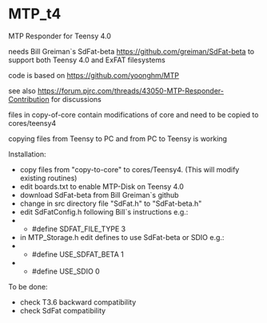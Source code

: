 # MTP_t4

MTP Responder for Teensy 4.0

needs Bill Greiman`s SdFat-beta https://github.com/greiman/SdFat-beta to support both Teensy 4.0 and ExFAT filesystems
 
code is based on https://github.com/yoonghm/MTP

see also https://forum.pjrc.com/threads/43050-MTP-Responder-Contribution for discussions

files in copy-of-core contain modifications of core and need to be copied to cores/teensy4

copying files from Teensy to PC  and from PC to Teensy is working

Installation:
 - copy files from "copy-to-core" to cores/Teensy4. (This will modify existing routines)
 - edit boards.txt to enable MTP-Disk on Teensy 4.0
 - download SdFat-beta from Bill Greiman`s github
 - change in src directory file "SdFat.h" to "SdFat-beta.h"
 - edit SdFatConfig.h following Bill`s instructions e.g.:
 - - #define SDFAT_FILE_TYPE 3
 - in MTP_Storage.h edit defines to use SdFat-beta or SDIO e.g.:
 - - #define USE_SDFAT_BETA 1
 - - #define USE_SDIO 0


To be done:

 - check T3.6 backward compatibility
 - check SdFat compatibility

